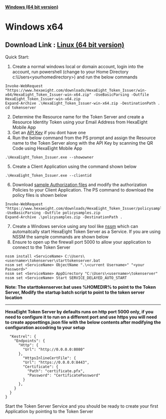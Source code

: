 #### [Windows (64 bit version)](https://www.hexaeight.com/downloads/HexaEight_Token_Issuer/win-x64/HexaEight_Token_Issuer-win-x64.zip) 
# Windows x64 

## Download Link : [Linux (64 bit version)](https://www.hexaeight.com/downloads/HexaEight_Token_Issuer/win-x64/HexaEight_Token_Issuer-win-x64.zip) 

Quick Start:

1. Create a normal windows local or domain account, login into the account, run powershell (change to your Home Directory c:\Users\<yourhomedirectory>) and run the below commands


```
Invoke-WebRequest "https://www.hexaeight.com/downloads/HexaEight_Token_Issuer/win-x64/HexaEight_Token_Issuer-win-x64.zip" -UseBasicParsing -Outfile HexaEight_Token_Issuer-win-x64.zip
Expand-Archive .\HexaEight_Token_Issuer-win-x64.zip -DestinationPath .
cd tokenserver

```

2. Determine the Resource name for the Token Server and create a Resource Identity Token using your Email Address from HexaEight Mobile App
3. Get an [API Key](https://rapidapi.com/hexaeight-hexaeight-default/api/hexaeight-sso-platform/pricing) if you dont have one
4. Run the below command from the PS prompt and assign the Resource name to the Token Server along with the API Key by scanning the QR Code using HexaEight Mobile App

```
.\HexaEight_Token_Issuer.exe --showowner
```

5. Create a Client Application using the command shown below

```
.\HexaEight_Token_Issuer.exe --clientid
```

6. Download [sample Authorization files](https://github.com/HexaEightTeam/HexaEight-Token-Server/tree/main/authorization-samples) and modify the authorization Policies to your Client Application. The PS command to download the policy files is shown below
```
Invoke-WebRequest "https://www.hexaeight.com/downloads/HexaEight_Token_Issuer/policysamples.zip" -UseBasicParsing -Outfile policysamples.zip
Expand-Archive .\policysamples.zip -DestinationPath .
```

7. Create a Windows service using any tool like [nssm](https://nssm.cc/) which can automaitcally start HexaEight Token Server as a Service. If you are using NSSM the sample commands are shown below
8. Ensure to open up the firewall port 5000 to allow your application to connect to the Token Server

```
nssm install <ServiceName> C:\Users\<username>\tokenserver\starttokenserver.bat
nssm set <ServiceName> ObjectName ".\<current Username>" "<your Password>"
nssm set <ServiceName> AppDirectory "C:\Users\<username>\tokenserver"
nssm set <ServiceName> Start SERVICE_DELAYED_AUTO_START
```
**Note: The starttokenserver.bat uses %HOMEDIR% to point to the Token Server, Modify the startup batch script to point to the token server location**

---

**HexaEight Token Server by defaults runs on http port 5000 only, if you need to configure it to run on a different port and use https you will need to create appsettings.json file with the below contents after modifying the configuration accodring to your setup**

```{                                                                               
  "Kestrel": {                                
    "Endpoints": {                                                              
      "Http": {                                
        "Url": "http://0.0.0.0:8080"                                            
      },                                                                        
        "HttpsInlineCertFile": {                                                
        "Url": "https://0.0.0.0:8443",                           
        "Certificate": {                                         
          "Path": "certificate.pfx",             
          "Password": "CertificatePassword"               
        }                                          
      },                                       
    }                                                      
  }                                          
} 
```

Start the Token Server Service and you should be ready to create your first Application by pointing to the Token Server
